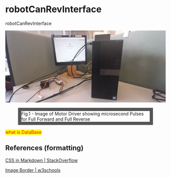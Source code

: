 # robotCanRevInterface
robotCanRevInterface

![imageSetup](/20250508_183058.jpg)

<!-- ![imageMotorDrivingPulsesForwardBackward](/roboticsPMWForwardBackwardParameters.jpg) -->

<html>
<head>
</head>
<body>
<style>
figure{
  border: 10px solid #555;
}
</style>

<figure style= "border: 10px solid #555;>
  <img src="/roboticsPMWForwardBackwardParameters.jpg" alt="Image of Motor Driver showing microsecond Pulses for Full Forward and Full Reverse" style="width:100%">
  <figcaption>Fig.1 - Image of Motor Driver showing microsecond Pulses for Full Forward and Full Reverse</figcaption>
</figure>
</body>
</html>

<!-- border: around image: -->

<style>
mark{
    color:red;
}
</style>

<mark>what is DataBase</mark>

## References (formatting)

[CSS in Markdown | StackOverflow](https://stackoverflow.com/questions/27174946/how-to-use-css-in-markdown)

[Image Border | w3schools](https://www.w3schools.com/howto/howto_css_border_image.asp)
